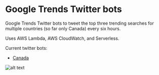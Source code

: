 # Google Trends Twitter bots

Google Trends Twitter bots to tweet the top three trending searches for multiple countries (so far only Canada) every six hours.

Uses AWS Lambda, AWS CloudWatch, and Serverless.

Current twitter bots:

- [Canada](https://twitter.com/GoogleTrends_CA)

![alt text](https://pbs.twimg.com/profile_images/880534343008927744/cRCD7iF7_400x400.jpg)
